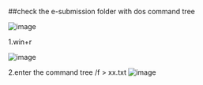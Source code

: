 ##check the e-submission folder with dos command tree 

![image](https://user-images.githubusercontent.com/114982176/197376091-fd90887e-7cae-460b-bf3a-cd0c4adaf23a.png)

1.win+r

![image](https://user-images.githubusercontent.com/114982176/197376117-dfa606d0-eb61-4f12-bce2-7b64edea205b.png)

2.enter the command tree /f > xx.txt
![image](https://user-images.githubusercontent.com/114982176/197376132-eac12c0b-c6b3-4365-b94f-2c189eb5117c.png)

